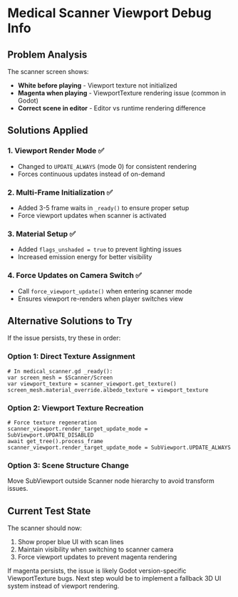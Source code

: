 # Medical Scanner Viewport Debug Info

## Problem Analysis
The scanner screen shows:
- **White before playing** - Viewport texture not initialized
- **Magenta when playing** - ViewportTexture rendering issue (common in Godot)
- **Correct scene in editor** - Editor vs runtime rendering difference

## Solutions Applied

### 1. Viewport Render Mode ✅
- Changed to `UPDATE_ALWAYS` (mode 0) for consistent rendering
- Forces continuous updates instead of on-demand

### 2. Multi-Frame Initialization ✅
- Added 3-5 frame waits in `_ready()` to ensure proper setup
- Force viewport updates when scanner is activated

### 3. Material Setup ✅
- Added `flags_unshaded = true` to prevent lighting issues
- Increased emission energy for better visibility

### 4. Force Updates on Camera Switch ✅
- Call `force_viewport_update()` when entering scanner mode
- Ensures viewport re-renders when player switches view

## Alternative Solutions to Try

If the issue persists, try these in order:

### Option 1: Direct Texture Assignment
```gdscript
# In medical_scanner.gd _ready():
var screen_mesh = $Scanner/Screen
var viewport_texture = scanner_viewport.get_texture()
screen_mesh.material_override.albedo_texture = viewport_texture
```

### Option 2: Viewport Texture Recreation
```gdscript
# Force texture regeneration
scanner_viewport.render_target_update_mode = SubViewport.UPDATE_DISABLED
await get_tree().process_frame
scanner_viewport.render_target_update_mode = SubViewport.UPDATE_ALWAYS
```

### Option 3: Scene Structure Change
Move SubViewport outside Scanner node hierarchy to avoid transform issues.

## Current Test State
The scanner should now:
1. Show proper blue UI with scan lines
2. Maintain visibility when switching to scanner camera
3. Force viewport updates to prevent magenta rendering

If magenta persists, the issue is likely Godot version-specific ViewportTexture bugs. Next step would be to implement a fallback 3D UI system instead of viewport rendering.
